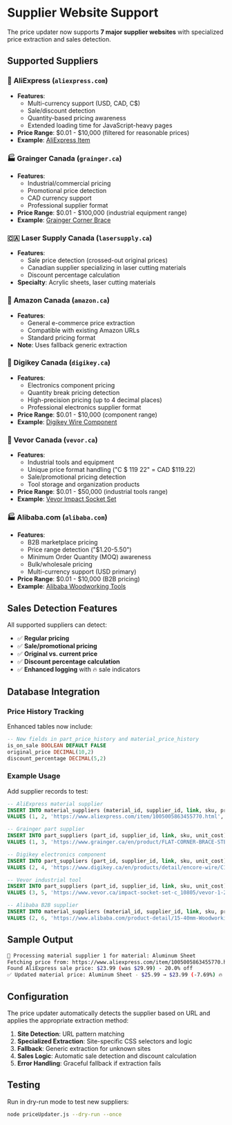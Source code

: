 # Supplier Website Support

The price updater now supports **7 major supplier websites** with specialized price extraction and sales detection.

## Supported Suppliers

### 🔶 **AliExpress** (`aliexpress.com`)
- **Features**: 
  - Multi-currency support (USD, CAD, C$)
  - Sale/discount detection
  - Quantity-based pricing awareness
  - Extended loading time for JavaScript-heavy pages
- **Price Range**: $0.01 - $10,000 (filtered for reasonable prices)
- **Example**: [AliExpress Item](https://www.aliexpress.com/item/1005005863455770.html?spm=a2g0o.order_detail.order_detail_item.3.6cabf19cbSD5ii)

### 🏭 **Grainger Canada** (`grainger.ca`)
- **Features**:
  - Industrial/commercial pricing
  - Promotional price detection
  - CAD currency support
  - Professional supplier format
- **Price Range**: $0.01 - $100,000 (industrial equipment range)
- **Example**: [Grainger Corner Brace](https://www.grainger.ca/en/product/FLAT-CORNER-BRACE-STEEL-6-IN-W/p/GGH1WDL1)

### 🇨🇦 **Laser Supply Canada** (`lasersupply.ca`)
- **Features**:
  - Sale price detection (crossed-out original prices)
  - Canadian supplier specializing in laser cutting materials
  - Discount percentage calculation
- **Specialty**: Acrylic sheets, laser cutting materials

### 🛒 **Amazon Canada** (`amazon.ca`)
- **Features**:
  - General e-commerce price extraction
  - Compatible with existing Amazon URLs
  - Standard pricing format
- **Note**: Uses fallback generic extraction

### 🔌 **Digikey Canada** (`digikey.ca`)
- **Features**:
  - Electronics component pricing
  - Quantity break pricing detection
  - High-precision pricing (up to 4 decimal places)
  - Professional electronics supplier format
- **Price Range**: $0.01 - $10,000 (component range)
- **Example**: [Digikey Wire Component](https://www.digikey.ca/en/products/detail/encore-wire/C1357-41-90/229528)

### 🔧 **Vevor Canada** (`vevor.ca`)
- **Features**:
  - Industrial tools and equipment
  - Unique price format handling ("C $ 119 22" = CAD $119.22)
  - Sale/promotional pricing detection
  - Tool storage and organization products
- **Price Range**: $0.01 - $50,000 (industrial tools range)
- **Example**: [Vevor Impact Socket Set](https://www.vevor.ca/impact-socket-set-c_10805/vevor-1-2-drive-impact-socket-set-34-piece-socket-set-metric-8-36mm-6-point-cr-mo-alloy-steel-for-auto-repair-easy-to-read-size-markings-rugged-construction-includes-storage-case-p_010475340266)

### 🏭 **Alibaba.com** (`alibaba.com`)
- **Features**:
  - B2B marketplace pricing
  - Price range detection ("$1.20-5.50")
  - Minimum Order Quantity (MOQ) awareness
  - Bulk/wholesale pricing
  - Multi-currency support (USD primary)
- **Price Range**: $0.01 - $10,000 (B2B pricing)
- **Example**: [Alibaba Woodworking Tools](https://www.alibaba.com/product-detail/15-40mm-Woodworking-Hole-Saw-Hinge_1600077963927.html?spm=a27aq.29438283.6890397120.103.24235725RHACxv)

## Sales Detection Features

All supported suppliers can detect:
- ✅ **Regular pricing**
- ✅ **Sale/promotional pricing** 
- ✅ **Original vs. current price**
- ✅ **Discount percentage calculation**
- ✅ **Enhanced logging** with 🔥 sale indicators

## Database Integration

### Price History Tracking
Enhanced tables now include:
```sql
-- New fields in part_price_history and material_price_history
is_on_sale BOOLEAN DEFAULT FALSE
original_price DECIMAL(10,2) 
discount_percentage DECIMAL(5,2)
```

### Example Usage

Add supplier records to test:

```sql
-- AliExpress material supplier
INSERT INTO material_suppliers (material_id, supplier_id, link, sku, price_per_unit)
VALUES (1, 2, 'https://www.aliexpress.com/item/1005005863455770.html', 'ALI-123456', 25.99);

-- Grainger part supplier  
INSERT INTO part_suppliers (part_id, supplier_id, link, sku, unit_cost)
VALUES (1, 3, 'https://www.grainger.ca/en/product/FLAT-CORNER-BRACE-STEEL-6-IN-W/p/GGH1WDL1', 'GGH1WDL1', 12.45);

-- Digikey electronics component
INSERT INTO part_suppliers (part_id, supplier_id, link, sku, unit_cost)
VALUES (2, 4, 'https://www.digikey.ca/en/products/detail/encore-wire/C1357-41-90/229528', 'C1357-41-90', 2.47);

-- Vevor industrial tool
INSERT INTO part_suppliers (part_id, supplier_id, link, sku, unit_cost)
VALUES (3, 5, 'https://www.vevor.ca/impact-socket-set-c_10805/vevor-1-2-drive-impact-socket-set-34-piece-socket-set-metric-8-36mm-6-point-cr-mo-alloy-steel-for-auto-repair-easy-to-read-size-markings-rugged-construction-includes-storage-case-p_010475340266', '010475340266', 119.22);

-- Alibaba B2B supplier
INSERT INTO material_suppliers (material_id, supplier_id, link, sku, price_per_unit)
VALUES (2, 6, 'https://www.alibaba.com/product-detail/15-40mm-Woodworking-Hole-Saw-Hinge_1600077963927.html', 'WHS-15-40', 3.50);
```

## Sample Output

```bash
🧱 Processing material supplier 1 for material: Aluminum Sheet
Fetching price from: https://www.aliexpress.com/item/1005005863455770.html
Found AliExpress sale price: $23.99 (was $29.99) - 20.0% off
✅ Updated material price: Aluminum Sheet - $25.99 → $23.99 (-7.69%) 🔥 ON SALE (was $29.99)
```

## Configuration

The price updater automatically detects the supplier based on URL and applies the appropriate extraction method:

1. **Site Detection**: URL pattern matching
2. **Specialized Extraction**: Site-specific CSS selectors and logic
3. **Fallback**: Generic extraction for unknown sites
4. **Sales Logic**: Automatic sale detection and discount calculation
5. **Error Handling**: Graceful fallback if extraction fails

## Testing

Run in dry-run mode to test new suppliers:
```bash
node priceUpdater.js --dry-run --once
``` 